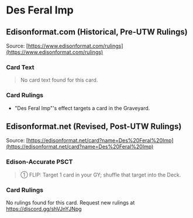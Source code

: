 # Des Feral Imp

## Edisonformat.com (Historical, Pre-UTW Rulings)

Source: [https://www.edisonformat.com/rulings](https://www.edisonformat.com/rulings)

### Card Text

> No card text found for this card.

### Card Rulings

*   "Des Feral Imp"'s effect targets a card in the Graveyard.

## Edisonformat.net (Revised, Post-UTW Rulings)

Source: [https://edisonformat.net/card?name=Des%20Feral%20Imp](https://edisonformat.net/card?name=Des%20Feral%20Imp)

### Edison-Accurate PSCT

> ① FLIP: Target 1 card in your GY; shuffle that target into the Deck.

### Card Rulings

No rulings found for this card. Request new rulings at https://discord.gg/shVJnYJNpg
            
